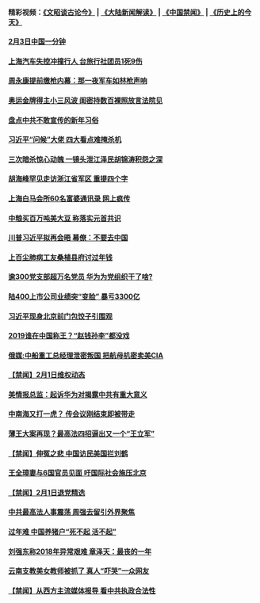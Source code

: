 #### 精彩视频：[《文昭谈古论今》](https://github.com/gfw-breaker/wenzhao/blob/master/README.md?t=02031505) | [《大陆新闻解读》](https://github.com/gfw-breaker/ntdtv-comedy/blob/master/README.md?t=02031505) | [《中国禁闻》](https://github.com/gfw-breaker/ntdtv-news/blob/master/README.md?t=02031505) | [《历史上的今天》](https://github.com/gfw-breaker/today-in-history/blob/master/README.md?t=02031505) 

#### [2月3日中国一分钟](../pages/prog204/a102503837.md?t=02031505) 

#### [上海汽车失控冲撞行人 台旅行社团员1死9伤](../pages/prog204/a102503753.md?t=02031505) 

#### [周永康提前缴枪内幕：那一夜军车如林枪声响](../pages/prog204/a102503611.md?t=02031505) 

#### [奥运金牌得主小三风波 闺密持数百裸照放言法院见](../pages/prog204/a102503607.md?t=02031505) 

#### [盘点中共不敢宣传的新年习俗](../pages/prog204/a102503575.md?t=02031505) 

#### [习近平“问候”大佬 四大看点难掩杀机](../pages/prog204/a102503556.md?t=02031505) 

#### [三次暗杀惊心动魄 一镜头泄江泽民胡锦涛积怨之深](../pages/prog204/a102502839.md?t=02031505) 

#### [胡海峰罕见走访浙江省军区 重提四个字](../pages/prog204/a102503505.md?t=02031505) 

#### [上海白马会所60名富婆通讯录  网上疯传](../pages/prog204/a102503478.md?t=02031505) 

#### [中粮买百万吨美大豆 称落实元首共识](../pages/prog204/a102503396.md?t=02031505) 

#### [川普习近平拟再会晤 幕僚：不要去中国](../pages/prog204/a102503340.md?t=02031505) 

#### [上百尘肺病工友桑植县府讨过年钱](../pages/prog204/a102503280.md?t=02031505) 


#### [逾300党支部超万名党员 华为为党组织干了啥?](../pages/prog204/a102503232.md?t=02031505) 

#### [陆400上市公司业绩突“变脸” 暴亏3300亿](../pages/prog204/a102502978.md?t=02031505) 

#### [习近平现身北京前门包饺子引围观](../pages/prog204/a102502913.md?t=02031505) 

#### [2019谁在中国称王？“赵钱孙李”都没戏](../pages/prog204/a102502853.md?t=02031505) 

#### [俄媒:中船重工总经理泄密叛国 把航母机密卖美CIA](../pages/prog204/a102502788.md?t=02031505) 

#### [【禁闻】2月1日维权动态](../pages/prog204/a102502792.md?t=02031505) 

#### [美情报总监：起诉华为对揭露中共有重大意义](../pages/prog204/a102502775.md?t=02031505) 

#### [中南海又打一虎？ 传会议刚结束即被带走](../pages/prog204/a102502755.md?t=02031505) 

#### [薄王大案再现？最高法四招逼出又一个“王立军”](../pages/prog204/a102502716.md?t=02031505) 

#### [【禁闻】伸冤之悲 中国访民美国拦刘鹤](../pages/prog204/a102502743.md?t=02031505) 

#### [王全璋妻与6国官员见面 吁国际社会施压北京](../pages/prog204/a102502714.md?t=02031505) 

#### [【禁闻】2月1日退党精选](../pages/prog204/a102502734.md?t=02031505) 

#### [中共最高法人事震荡 周强去留引外界聚焦](../pages/prog204/a102502704.md?t=02031505) 

#### [过年难 中国养猪户“死不起 活不起”](../pages/prog204/a102502297.md?t=02031505) 

#### [刘强东称2018年异常艰难 章泽天：最丧的一年](../pages/prog204/a102502644.md?t=02031505) 

#### [云南支教美女教师被抓了 真人“吓哭”一众网友](../pages/prog204/a102502584.md?t=02031505) 

#### [【禁闻】从西方主流媒体报导 看中共执政合法性](../pages/prog204/a102502567.md?t=02031505) 

